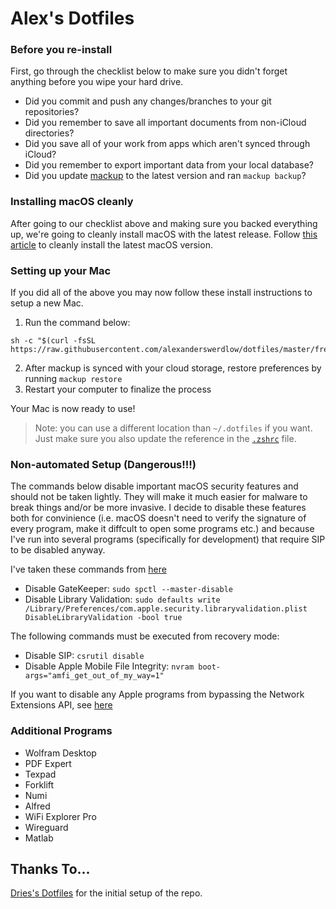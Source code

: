 # Alex's Dotfiles

### Before you re-install

First, go through the checklist below to make sure you didn't forget anything before you wipe your hard drive.

- Did you commit and push any changes/branches to your git repositories?
- Did you remember to save all important documents from non-iCloud directories?
- Did you save all of your work from apps which aren't synced through iCloud?
- Did you remember to export important data from your local database?
- Did you update [mackup](https://github.com/lra/mackup) to the latest version and ran `mackup backup`?

### Installing macOS cleanly

After going to our checklist above and making sure you backed everything up, we're going to cleanly install macOS with the latest release. Follow [this article](https://www.imore.com/how-do-clean-install-macos) to cleanly install the latest macOS version.

### Setting up your Mac

If you did all of the above you may now follow these install instructions to setup a new Mac.

1. Run the command below:
```
sh -c "$(curl -fsSL https://raw.githubusercontent.com/alexanderswerdlow/dotfiles/master/fresh.sh)"
```
2. After mackup is synced with your cloud storage, restore preferences by running `mackup restore`
3. Restart your computer to finalize the process

Your Mac is now ready to use!

> Note: you can use a different location than `~/.dotfiles` if you want. Just make sure you also update the reference in the [`.zshrc`](./.zshrc) file.

### Non-automated Setup (Dangerous!!!)

The commands below disable important macOS security features and should not be taken lightly. They will make it much easier for malware to break things and/or be more invasive. I decide to disable these features both for convinience (i.e. macOS doesn't need to verify the signature of every program, make it diffcult to open some programs etc.) and because I've run into several programs (specifically for development) that require SIP to be disabled anyway.

I've taken these commands from [here](https://www.naut.ca/blog/2020/11/13/forbidden-commands-to-liberate-macos/)
- Disable GateKeeper: `sudo spctl --master-disable`
- Disable Library Validation: `sudo defaults write /Library/Preferences/com.apple.security.libraryvalidation.plist DisableLibraryValidation -bool true`

The following commands must be executed from recovery mode:

- Disable SIP:  `csrutil disable`
- Disable Apple Mobile File Integrity: `nvram boot-args="amfi_get_out_of_my_way=1"`

If you want to disable any Apple programs from bypassing the Network Extensions API, see [here](https://tinyapps.org/blog/202010210700_whose_computer_is_it.html)

### Additional Programs

- Wolfram Desktop
- PDF Expert
- Texpad
- Forklift
- Numi
- Alfred
- WiFi Explorer Pro
- Wireguard
- Matlab

## Thanks To...

[Dries's Dotfiles](https://github.com/driesvints/dotfiles) for the initial setup of the repo.
